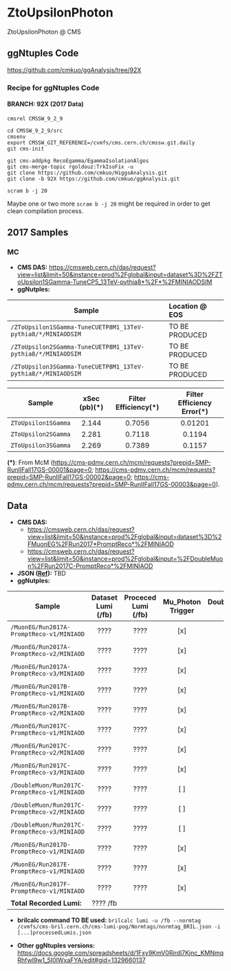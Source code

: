 # ZtoUpsilonPhoton
ZtoUpsilonPhoton @ CMS

## ggNtuples Code
https://github.com/cmkuo/ggAnalysis/tree/92X

### Recipe for ggNtuples Code
#### BRANCH: 92X (2017 Data)
```
cmsrel CMSSW_9_2_9

cd CMSSW_9_2_9/src 
cmsenv 
export CMSSW_GIT_REFERENCE=/cvmfs/cms.cern.ch/cmssw.git.daily 
git cms-init 

git cms-addpkg RecoEgamma/EgammaIsolationAlgos 
git cms-merge-topic rgoldouz:TrkIsoFix -u 
git clone https://github.com/cmkuo/HiggsAnalysis.git 
git clone -b 92X https://github.com/cmkuo/ggAnalysis.git 

scram b -j 20
```

Maybe one or two more ```scram b -j 20``` might be required in order to get clean compilation process.



## 2017 Samples
### MC 
- **CMS DAS:** https://cmsweb.cern.ch/das/request?view=list&limit=50&instance=prod%2Fglobal&input=dataset%3D%2FZToUpsilon1SGamma-TuneCP5_13TeV-pythia8*%2F*%2FMINIAODSIM
- **ggNutples:**

| **Sample**         | **Location @ EOS**  |
| ------- |:-------|
| ```/ZToUpsilon1SGamma-TuneCUETP8M1_13TeV-pythia8/*/MINIAODSIM```   |	TO BE PRODUCED |
| ```/ZToUpsilon2SGamma-TuneCUETP8M1_13TeV-pythia8/*/MINIAODSIM```   |	TO BE PRODUCED |
| ```/ZToUpsilon3SGamma-TuneCUETP8M1_13TeV-pythia8/*/MINIAODSIM```   |		TO BE PRODUCED |

| **Sample**         | **xSec (pb)(*)**  | **Filter Efficiency(*)**  |  **Filter Efficiency Error(*)**  |
| ------ |:--------:|:-------:|:------:|
| ```ZToUpsilon1SGamma```   |	2.144  | 0.7056 | 0.01201 |
| ```ZToUpsilon2SGamma```   |	2.281 | 0.7118 | 0.1194 |
| ```ZToUpsilon3SGamma```   |	2.269 | 0.7389 | 0.1157 |

**(*)**: From McM (https://cms-pdmv.cern.ch/mcm/requests?prepid=SMP-RunIIFall17GS-00001&page=0; https://cms-pdmv.cern.ch/mcm/requests?prepid=SMP-RunIIFall17GS-00002&page=0; https://cms-pdmv.cern.ch/mcm/requests?prepid=SMP-RunIIFall17GS-00003&page=0). 



## Data
- **CMS DAS:** 
  - https://cmsweb.cern.ch/das/request?view=list&limit=50&instance=prod%2Fglobal&input=dataset%3D%2FMuonEG%2FRun2017*PromptReco*%2FMINIAOD
  - https://cmsweb.cern.ch/das/request?view=list&limit=50&instance=prod%2Fglobal&input=%2FDoubleMuon%2FRun2017C-PromptReco*%2FMINIAOD
- **JSON ([Ref](https://twiki.cern.ch/twiki/bin/view/CMS/PdmV2017Analysis)):** TBD
- **ggNutples:**

| **Sample**        | **Dataset Lumi (/fb)** | **Proceced Lumi (/fb)**  |  Mu_Photon Trigger  |  DoubleMu_Photon Trigger  |**Location @ EOS**  |
| ------------- |:-------------:|:-------------:| :-------------:|:-------------:|:-----| 
| ```/MuonEG/Run2017A-PromptReco-v1/MINIAOD```  | ????| ???? |	[x] |	[ ]  |	TO BE PRODUCED |
| ```/MuonEG/Run2017A-PromptReco-v2/MINIAOD```  | ????| ???? |	[x] |	[ ]  |	TO BE PRODUCED |
| ```/MuonEG/Run2017A-PromptReco-v3/MINIAOD```  | ????| ???? |	[x] |	[ ]  |	TO BE PRODUCED |
| ```/MuonEG/Run2017B-PromptReco-v1/MINIAOD```  | ????| ???? |	[x] |	[ ]  |	TO BE PRODUCED |
| ```/MuonEG/Run2017B-PromptReco-v2/MINIAOD```  | ????| ???? |	[x] |	[ ] |	TO BE PRODUCED |
| ```/MuonEG/Run2017C-PromptReco-v1/MINIAOD```  | ????| ???? |	[x] |	[ ]  |	TO BE PRODUCED |
| ```/MuonEG/Run2017C-PromptReco-v2/MINIAOD```  | ????| ???? |	[x] |	[ ]  |	TO BE PRODUCED |
| ```/MuonEG/Run2017C-PromptReco-v3/MINIAOD```  | ????| ???? |	[x] |	[ ]  |	TO BE PRODUCED |
| ```/DoubleMuon/Run2017C-PromptReco-v1/MINIAOD```  | ????| ???? |	[ ] |	[x]  |	TO BE PRODUCED |
| ```/DoubleMuon/Run2017C-PromptReco-v2/MINIAOD```  | ????| ???? |	[ ] |	[x]  |	TO BE PRODUCED |
| ```/DoubleMuon/Run2017C-PromptReco-v3/MINIAOD```  | ????| ???? |	[ ] |	[x]  |	TO BE PRODUCED |
| ```/MuonEG/Run2017D-PromptReco-v1/MINIAOD```  | ????| ???? |	[x] |	[x]  |	TO BE PRODUCED |
| ```/MuonEG/Run2017E-PromptReco-v1/MINIAOD```  | ????| ???? |	[x] |	[x] |	TO BE PRODUCED |
| ```/MuonEG/Run2017F-PromptReco-v1/MINIAOD```  | ????| ???? |	[x] |	[x]  |	TO BE PRODUCED |
| **Total Recorded Lumi:**  |	???? /fb |	  |

- **brilcalc command TO BE used:**
```brilcalc lumi -u /fb --normtag /cvmfs/cms-bril.cern.ch/cms-lumi-pog/Normtags/normtag_BRIL.json -i [...]processedLumis.json```


- **Other ggNtuples versions:** https://docs.google.com/spreadsheets/d/1Fxy9KmV0Rirdl7Kjnc_KMNmqRhfwl9w1_5I0IWxaFYA/edit#gid=1329660137

